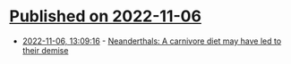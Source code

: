# [Published on 2022-11-06](index.md)

* [2022-11-06, 13:09:16](https://news.ycombinator.com/item?id=33492190) - [Neanderthals: A carnivore diet may have led to their demise](https://theconversation.com/neanderthals-how-a-carnivore-diet-may-have-led-to-their-demise-193764)
